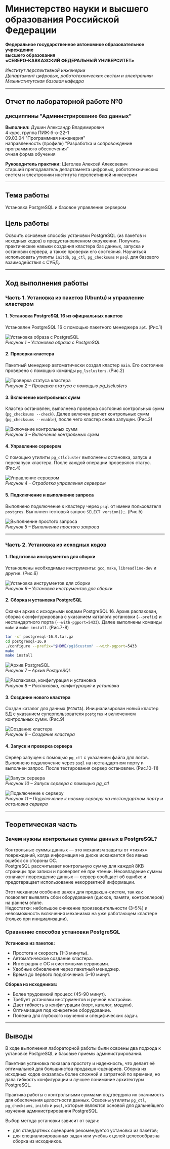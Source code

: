 # Министерство науки и высшего образования Российской Федерации

**Федеральное государственное автономное образовательное учреждение  
высшего образования  
«СЕВЕРО-КАВКАЗСКИЙ ФЕДЕРАЛЬНЫЙ УНИВЕРСИТЕТ»**

*Институт перспективной инженерии  
Департамент цифровых, робототехнических систем и электроники  
Межинститутская базовая кафедра*

---

## Отчет по лабораторной работе №0  
### дисциплины "Администрирование баз данных"

**Выполнил:** Душин Александр Владимирович  
4 курс, группа ПИЖ-б-о-22-1  
09.03.04 "Программная инженерия"  
направленность (профиль) "Разработка и сопровождение программного обеспечения"  
очная форма обучения  

**Руководитель практики:** Щеголев Алексей Алексеевич  
старший преподаватель департамента цифровых, робототехнических систем и электроники института перспективной инженерии

---

## Тема работы
Установка PostgreSQL и базовое управление сервером

## Цель работы
Освоить основные способы установки PostgreSQL (из пакетов и исходных кодов) в предустановленном окружении. Получить практические навыки создания кластера баз данных, запуска и остановки сервера, а также проверки его состояния. Научиться использовать утилиты `initdb`, `pg_ctl`, `pg_checksums` и `psql` для базового взаимодействия с СУБД.

---

## Ход выполнения работы

### Часть 1. Установка из пакетов (Ubuntu) и управление кластером

#### 1. Установка PostgreSQL 16 из официальных пакетов
Установлен PostgreSQL 16 с помощью пакетного менеджера `apt`. (Рис.1)

![Установка образа с PostgreSQL](./images/lab1-1.png)  
*Рисунок 1 – Установка образа с PostgreSQL*

#### 2. Проверка кластера
Пакетный менеджер автоматически создал кластер `main`. Его состояние проверено с помощью команды `pg_lsclusters`. (Рис.2)

![Проверка статуса кластера](./images/lab1-2.png)  
*Рисунок 2 – Проверка статуса с помощью pg_lsclusters*

#### 3. Включение контрольных сумм
Кластер остановлен, выполнена проверка состояния контрольных сумм (`pg_checksums --check`). Далее включен расчет контрольных сумм (`pg_checksums --enable`), после чего кластер снова запущен. (Рис.3)

![Включение контрольных сумм](./images/lab1-3.png)  
*Рисунок 3 – Включение контрольных сумм*

#### 4. Управление сервером
С помощью утилиты `pg_ctlcluster` выполнены остановка, запуск и перезапуск кластера. После каждой операции проверялся статус. (Рис.4)

![Управление сервером](./images/lab1-4.png)  
*Рисунок 4 – Отработка управления сервером*

#### 5. Подключение и выполнение запроса
Выполнено подключение к кластеру через `psql` от имени пользователя `postgres`. Выполнен тестовый запрос `SELECT version();`. (Рис.5)

![Выполнение простого запроса](./images/lab1-5.png)  
*Рисунок 5 – Выполнение простого запроса*

---

### Часть 2. Установка из исходных кодов

#### 1. Подготовка инструментов для сборки
Установлены необходимые инструменты: `gcc`, `make`, `libreadline-dev` и другие. (Рис.6)

![Установка инструментов для сборки](./images/lab1-6.png)  
*Рисунок 6 – Установка инструментов для сборки*

#### 2. Сборка и установка PostgreSQL
Скачан архив с исходными кодами PostgreSQL 16. Архив распакован, сборка сконфигурирована с указанием каталога установки (`--prefix`) и нестандартного порта (`--with-pgport=5433`). Далее выполнены команды `make` и `make install`. (Рис.7-8)

```bash
tar -xf postgresql-16.9.tar.gz
cd postgresql-16.9
./configure --prefix="$HOME/pg16custom" --with-pgport=5433
make
make install
```

![Архив PostgreSQL](./images/lab1-7.png)  
*Рисунок 7 – Архив PostgreSQL*

![Распаковка, конфигурация и установка](./images/lab1-8.png)  
*Рисунок 8 – Распаковка, конфигурация и установка*

#### 3. Создание нового кластера
Создан каталог для данных (`PGDATA`). Инициализирован новый кластер БД с указанием суперпользователя `postgres` и включением контрольных сумм. (Рис.9)

![Создание кластера](./images/lab1-9.png)  
*Рисунок 9 – Создание кластера*

#### 4. Запуск и проверка сервера
Сервер запущен с помощью `pg_ctl` с указанием файла для логов. Выполнено подключение через `psql` на нестандартном порту и выполнен запрос. После тестирования сервер остановлен. (Рис.10-11)

![Запуск сервера](./images/lab1-10.png)  
*Рисунок 10 – Запуск сервера с помощью pg_ctl*

![Подключение к серверу](./images/lab1-11.png)  
*Рисунок 11 – Подключение к новому серверу на нестандартном порту и остановка сервера*

---

## Теоретическая часть

### Зачем нужны контрольные суммы данных в PostgreSQL?
Контрольные суммы данных — это механизм защиты от «тихих» повреждений, когда информация на диске искажается без явных ошибок со стороны ОС.  
PostgreSQL рассчитывает контрольную сумму для каждой 8KB страницы при записи и проверяет её при чтении. Несовпадение суммы означает повреждение данных — сервер сообщает об ошибке и предотвращает использование некорректной информации.  

Этот механизм особенно важен для продакшн-систем, так как позволяет выявлять сбои оборудования (дисков, памяти, контроллеров) на раннем этапе.  
Недостатки: небольшое снижение производительности (3–5%) и невозможность включения механизма на уже работающем кластере (только при инициализации).

### Сравнение способов установки PostgreSQL

**Установка из пакетов:**
- Простота и скорость (1–3 минуты).
- Автоматическое создание кластера.
- Интеграция с ОС и системными сервисами.
- Удобные обновления через пакетный менеджер.
- Время до первого подключения: 5–10 минут.

**Сборка из исходников:**
- Более трудоемкий процесс (45–90 минут).
- Требует установки инструментов и ручной настройки.
- Дает гибкость в конфигурации (порт, каталог, модули).
- Оптимизация под конкретное оборудование.
- Полезна для глубокого изучения и специфических задач.

---

## Выводы

В ходе выполнения лабораторной работы были освоены два подхода к установке PostgreSQL и базовые приемы администрирования.  

Пакетная установка показала простоту и надежность, что делает её оптимальной для большинства продакшн-сценариев. Сборка из исходных кодов оказалась более сложной и затратной по времени, но дала гибкость конфигурации и лучшее понимание архитектуры PostgreSQL.  

Практика работы с контрольными суммами подтвердила их значимость для обеспечения целостности данных. Освоены утилиты `pg_ctl`, `pg_checksums`, `initdb` и `psql`, которые являются основой для дальнейшего изучения администрирования PostgreSQL.  

Выбор метода установки зависит от задач:  
- для стандартных сценариев рекомендуется установка из пакетов;  
- для специализированных задач или учебных целей целесообразна сборка из исходников.
